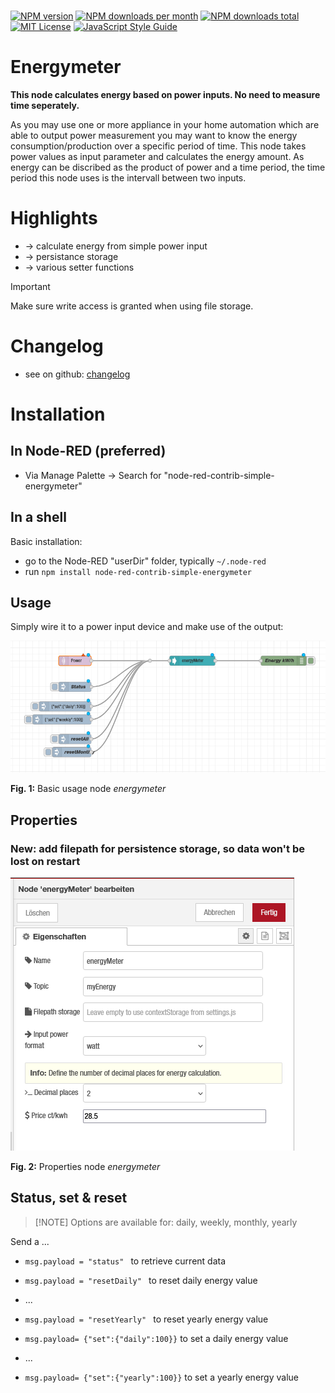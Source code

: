 <br/>

[![NPM version][npm-version-image]][npm-url]
[![NPM downloads per month][npm-downloads-month-image]][npm-url]
[![NPM downloads total][npm-downloads-total-image]][npm-url]
[![MIT License][license-image]][license-url]
[![JavaScript Style Guide](https://img.shields.io/badge/code_style-standard-brightgreen.svg)](https://standardjs.com)

# Energymeter

**This node calculates energy based on power inputs. No need to measure time seperately.**

As you may use one or more appliance in your home automation which are able to output power measurement you may want to know the energy consumption/production over a specific period of time. This node takes power values as input parameter and calculates the energy amount. As energy can be discribed as the product of power and a time period, the time period this node uses is the intervall between two inputs.

# Highlights

-   &rarr; calculate energy from simple power input
-   &rarr; persistance storage
-   &rarr; various setter functions

> [!IMPORTANT]
> Make sure write access is granted when using file storage.

# Changelog

-   see on github: [changelog](https://github.com/Marcvolta/node-red-energymeter/CHANGELOG.md)

# Installation

## In Node-RED (preferred)

-   Via Manage Palette -> Search for "node-red-contrib-simple-energymeter"

## In a shell

Basic installation:

-   go to the Node-RED "userDir" folder, typically `~/.node-red`
-   run `npm install node-red-contrib-simple-energymeter`

## Usage

Simply wire it to a power input device and make use of the output:

![energymeter-basic-usage](images/example_energymeter_7.0.png "Node energymeter usage")

**Fig. 1:** Basic usage node _energymeter_

## Properties

### New: add filepath for persistence storage, so data won't be lost on restart

![energymeter-properties](images/properties_energymeter_7.0.png "Node energymeter porperties")

**Fig. 2:** Properties node _energymeter_

## Status, set & reset

> [!NOTE] Options are available for: daily, weekly, monthly, yearly

Send a ...

-   `msg.payload = "status" ` to retrieve current data

-   `msg.payload = "resetDaily" ` to reset daily energy value
-   ...
-   `msg.payload = "resetYearly" ` to reset yearly energy value

-   `msg.payload= {"set":{"daily":100}}` to set a daily energy value
-   ...
-   `msg.payload= {"set":{"yearly":100}}` to set a yearly energy value

[npm-version-image]: https://img.shields.io/npm/v/node-red-contrib-simple-energymeter/latest
[npm-downloads-month-image]: https://img.shields.io/npm/dm/node-red-contrib-simple-energymeter
[npm-downloads-total-image]: https://img.shields.io/npm/dt/node-red-contrib-simple-energymeter
[npm-url]: https://npmjs.org/package/node-red-contrib-simple-energymeter
[license-url]: https://github.com/Marcvolta/node-red-energymeter/LICENSE
[license-image]: https://img.shields.io/github/license/Marcvolta/node-red-energymeter
